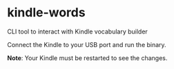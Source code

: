 # kindle-words
CLI tool to interact with Kindle vocabulary builder

Connect the Kindle to your USB port and run the binary.

**Note**: Your Kindle must be restarted to see the changes.
